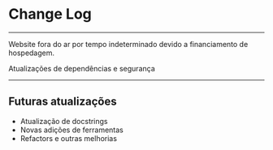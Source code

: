 # Change Log

***

Website fora do ar por tempo indeterminado devido a financiamento de hospedagem.

Atualizações de dependências e segurança

***

## Futuras atualizações

* Atualização de docstrings
* Novas adições de ferramentas
* Refactors e outras melhorias
